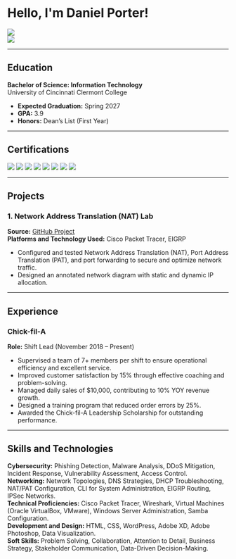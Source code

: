 # **Hello, I'm Daniel Porter!**  
<a href="https://www.linkedin.com/in/daniel-porter1/"><img src="https://img.shields.io/badge/LinkedIn-0077B5?&style=for-the-badge&logo=linkedin&logoColor=white" /></a>  
<a href="https://github.com/daniel-porter"><img src="https://img.shields.io/badge/GitHub-181717?style=for-the-badge&logo=github&logoColor=white" /></a>  

---

## **Education**  
**Bachelor of Science: Information Technology**  
University of Cincinnati Clermont College  
- **Expected Graduation:** Spring 2027  
- **GPA:** 3.9  
- **Honors:** Dean’s List (First Year)  

---

## **Certifications**  
<div>
<img src="https://img.shields.io/badge/-CompTIA_Security%2B-FF0000?&style=for-the-badge&logo=CompTIA&logoColor=white" />
<img src="https://img.shields.io/badge/-Google_Cybersecurity_Certification-4285F4?&style=for-the-badge&logo=Google&logoColor=white" />  
<img src="https://img.shields.io/badge/-FEMA_NIMS_ICS--100-004B87?&style=for-the-badge" />  
<img src="https://img.shields.io/badge/-Qualys_Vulnerability_Management-FFD700?&style=for-the-badge&logoColor=white" />  
<img src="https://img.shields.io/badge/-First_Aid_%26_CPR-25D366?&style=for-the-badge&logoColor=white" />  
<img src="https://img.shields.io/badge/-AMCA_PT_Certification-FFC107?&style=for-the-badge" />  
<img src="https://img.shields.io/badge/-OSHA_10--Hour_Healthcare-FF5733?&style=for-the-badge" />  
<img src="https://img.shields.io/badge/-American_Council_on_Exercise_PT-4CAF50?&style=for-the-badge" />  
</div>  

---

## **Projects**  

### **1. Network Address Translation (NAT) Lab**  
**Source:** [GitHub Project](https://github.com/daniel-porter/Network-Address-Translation-Lab)  
**Platforms and Technology Used:** Cisco Packet Tracer, EIGRP  
- Configured and tested Network Address Translation (NAT), Port Address Translation (PAT), and port forwarding to secure and optimize network traffic.  
- Designed an annotated network diagram with static and dynamic IP allocation.  

---

## **Experience**  
### **Chick-fil-A**  
**Role:** Shift Lead (November 2018 – Present)  
- Supervised a team of 7+ members per shift to ensure operational efficiency and excellent service.  
- Improved customer satisfaction by 15% through effective coaching and problem-solving.  
- Managed daily sales of $10,000, contributing to 10% YOY revenue growth.  
- Designed a training program that reduced order errors by 25%.  
- Awarded the Chick-fil-A Leadership Scholarship for outstanding performance.  

---

## **Skills and Technologies**  
**Cybersecurity:** Phishing Detection, Malware Analysis, DDoS Mitigation, Incident Response, Vulnerability Assessment, Access Control.  
**Networking:** Network Topologies, DNS Strategies, DHCP Troubleshooting, NAT/PAT Configuration, CLI for System Administration, EIGRP Routing, IPSec Networks.  
**Technical Proficiencies:** Cisco Packet Tracer, Wireshark, Virtual Machines (Oracle VirtualBox, VMware), Windows Server Administration, Samba Configuration.  
**Development and Design:** HTML, CSS, WordPress, Adobe XD, Adobe Photoshop, Data Visualization.  
**Soft Skills:** Problem Solving, Collaboration, Attention to Detail, Business Strategy, Stakeholder Communication, Data-Driven Decision-Making.  

